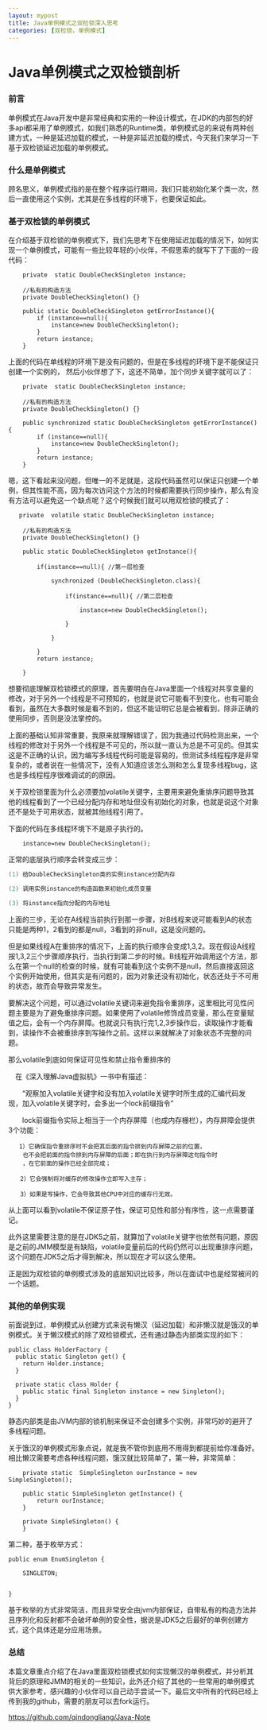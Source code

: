 ```yaml
---
layout: mypost
title: Java单例模式之双检锁深入思考
categories: [双检锁，单例模式]
---
```



# Java单例模式之双检锁剖析

### 前言

单例模式在Java开发中是非常经典和实用的一种设计模式，在JDK的内部包的好多api都采用了单例模式，如我们熟悉的Runtime类，单例模式总的来说有两种创建方式，一种是延迟加载的模式，一种是非延迟加载的模式，今天我们来学习一下基于双检锁延迟加载的单例模式。

### 什么是单例模式

顾名思义，单例模式指的是在整个程序运行期间，我们只能初始化某个类一次，然后一直使用这个实例，尤其是在多线程的环境下，也要保证如此。

### 基于双检锁的单例模式

在介绍基于双检锁的单例模式下，我们先思考下在使用延迟加载的情况下，如何实现一个单例模式，可能有一些比较年轻的小伙伴，不假思索的就写下了下面的一段代码：

```
    private  static DoubleCheckSingleton instance;

    //私有的构造方法
    private DoubleCheckSingleton() {}

    public static DoubleCheckSingleton getErrorInstance(){
        if (instance==null){
            instance=new DoubleCheckSingleton();
        }
        return instance;
    }
```
上面的代码在单线程的环境下是没有问题的，但是在多线程的环境下是不能保证只创建一个实例的，
然后小伙伴想了下，这还不简单，加个同步关键字就可以了：
```
    private  static DoubleCheckSingleton instance;

    //私有的构造方法
    private DoubleCheckSingleton() {}

    public synchronized static DoubleCheckSingleton getErrorInstance(){
        if (instance==null){
            instance=new DoubleCheckSingleton();
        }
        return instance;
    }
```

嗯，这下看起来没问题，但唯一的不足就是，这段代码虽然可以保证只创建一个单例，但其性能不高，因为每次访问这个方法的时候都需要执行同步操作，那么有没有方法可以避免这一个缺点呢？这个时候我们就可以用双检锁的模式了：


```
   private  volatile static DoubleCheckSingleton instance;

    //私有的构造方法
    private DoubleCheckSingleton() {}

    public static DoubleCheckSingleton getInstance(){

        if(instance==null){ //第一层检查

            synchronized (DoubleCheckSingleton.class){

                if(instance==null){ //第二层检查

                    instance=new DoubleCheckSingleton();

                }

            }

        }
        return instance;

    }
```

想要彻底理解双检锁模式的原理，首先要明白在Java里面一个线程对共享变量的修改，对于另外一个线程是不可预知的，也就是说它可能看不到变化，也有可能会看到，虽然在大多数时候是看不到的，但这不能证明它总是会被看到，除非正确的使用同步，否则是没法掌控的。

上面的基础认知非常重要，我原来就理解错误了，因为我通过代码检测出来，一个线程的修改对于另外一个线程是不可见的，所以就一直认为总是不可见的。但其实这是不正确的认识，因为编写多线程代码可能是容易的，但测试多线程程序是非常复杂的，或者说在一些情况下，没有人知道应该怎么测和怎么复现多线程bug，这也是多线程程序很难调试的的原因。


关于双检锁里面为什么必须要加volatile关键字，主要用来避免重排序问题导致其他的线程看到了一个已经分配内存和地址但没有初始化的对象，也就是说这个对象还不是处于可用状态，就被其他线程引用了。

下面的代码在多线程环境下不是原子执行的。

```
    instance=new DoubleCheckSingleton();
```


正常的底层执行顺序会转变成三步：

```java
(1) 给DoubleCheckSingleton类的实例instance分配内存

(2) 调用实例instance的构造函数来初始化成员变量

(3) 将instance指向分配的内存地址

```
上面的三步，无论在A线程当前执行到那一步骤，对B线程来说可能看到A的状态只能是两种1，2看到的都是null，3看到的非null，这是没问题的。

但是如果线程A在重排序的情况下，上面的执行顺序会变成1,3,2。现在假设A线程按1,3,2三个步骤顺序执行，当执行到第二步的时候。B线程开始调用这个方法，那么在第一个null的检查的时候，就有可能看到这个实例不是null，然后直接返回这个实例开始使用，但其实是有问题的，因为对象还没有初始化，状态还处于不可用的状态，故而会导致异常发生。

要解决这个问题，可以通过volatile关键词来避免指令重排序，这里相比可见性问题主要是为了避免重排序问题。如果使用了volatile修饰成员变量，那么在变量赋值之后，会有一个内存屏障。也就说只有执行完1,2,3步操作后，读取操作才能看到，读操作不会被重排序到写操作之前。这样以来就解决了对象状态不完整的问题。

那么volatile到底如何保证可见性和禁止指令重排序的

　在《深入理解Java虚拟机》一书中有描述：

　　“观察加入volatile关键字和没有加入volatile关键字时所生成的汇编代码发现，加入volatile关键字时，会多出一个lock前缀指令”

　　lock前缀指令实际上相当于一个内存屏障（也成内存栅栏），内存屏障会提供3个功能：

```
   1）它确保指令重排序时不会把其后面的指令排到内存屏障之前的位置，
    也不会把前面的指令排到内存屏障的后面；即在执行到内存屏障这句指令时
    ，在它前面的操作已经全部完成；

　　2）它会强制将对缓存的修改操作立即写入主存；

　　3）如果是写操作，它会导致其他CPU中对应的缓存行无效。
```

从上面可以看到volatile不保证原子性，保证可见性和部分有序性，这一点需要谨记。

此外这里需要注意的是在JDK5之前，就算加了volatile关键字也依然有问题，原因是之前的JMM模型是有缺陷，volatile变量前后的代码仍然可以出现重排序问题，这个问题在JDK5之后才得到解决，所以现在才可以这么使用。


正是因为双检锁的单例模式涉及的底层知识比较多，所以在面试中也是经常被问的一个话题。


### 其他的单例实现

前面说到过，单例模式从创建方式来说有懒汉（延迟加载）和非懒汉就是饿汉的单例模式。关于懒汉模式的除了双检锁模式，还有通过静态内部类实现的如下：

```
public class HolderFactory {
  public static Singleton get() {
    return Holder.instance;
  }

  private static class Holder {
    public static final Singleton instance = new Singleton();
  }
}
```
静态内部类是由JVM内部的锁机制来保证不会创建多个实例，非常巧妙的避开了多线程问题。

关于饿汉的单例模式形象点说，就是我不管你到底用不用得到都提前给你准备好。相比懒汉需要考虑各种线程问题，饿汉就比较简单了，第一种，非常简单：

```
    private static  SimpleSingleton ourInstance = new SimpleSingleton();

    public static SimpleSingleton getInstance() {
        return ourInstance;
    }

    private SimpleSingleton() {
    }
```

第二种，基于枚举方式：

```
public enum EnumSingleton {

    SINGLETON;


}

```
基于枚举的方式非常简洁，而且非常安全由jvm内部保证，自带私有的构造方法并且序列化和反射都不会破坏单例的安全性，据说是JDK5之后最好的单例创建方式，这个具体还是分应用场景。


### 总结

本篇文章重点介绍了在Java里面双检锁模式如何实现懒汉的单例模式，并分析其背后的原理和JMM的相关的一些知识，此外还介绍了其他的一些常用的单例模式供大家参考，感兴趣的小伙伴可以自己动手尝试一下。最后文中所有的代码已经上传到我的github，需要的朋友可以去fork运行。

https://github.com/qindongliang/Java-Note


















